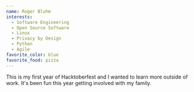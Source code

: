 ```yaml
---
name: Roger Bluhm
interests:
  - Software Engineering
  - Open Source Software
  - Linux
  - Privacy by Design
  - Python
  - Agile
favorite_color: blue
favorite_food: pizza
---
```


This is my first year of Hacktoberfest and I wanted to learn more outside of work. It's been fun this year getting involved with my family.
